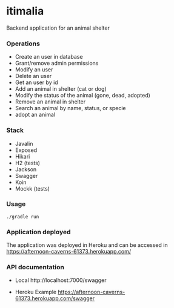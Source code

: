 # itimalia
Backend application for an animal shelter

### Operations

- Create an user in database
- Grant/remove admin permissions
- Modify an user
- Delete an user
- Get an user by id
- Add an animal in shelter (cat or dog)
- Modify the status of the animal (gone, dead, adopted)
- Remove an animal in shelter
- Search an animal by name, status, or specie
- adopt an animal

### Stack

- Javalin
- Exposed
- Hikari
- H2 (tests)
- Jackson
- Swagger
- Koin
- Mockk (tests)

### Usage

`./gradle run`

### Application deployed
The application was deployed in Heroku and can be accessed in https://afternoon-caverns-61373.herokuapp.com/

### API documentation

- Local
    http://localhost:7000/swagger

- Heroku Example
    https://afternoon-caverns-61373.herokuapp.com/swagger
